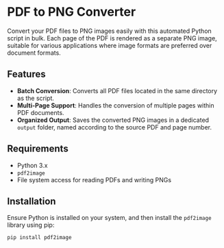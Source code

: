 # PDF to PNG Converter

Convert your PDF files to PNG images easily with this automated Python script in bulk. Each page of the PDF is rendered as a separate PNG image, suitable for various applications where image formats are preferred over document formats.

## Features

- **Batch Conversion**: Converts all PDF files located in the same directory as the script.
- **Multi-Page Support**: Handles the conversion of multiple pages within PDF documents.
- **Organized Output**: Saves the converted PNG images in a dedicated `output` folder, named according to the source PDF and page number.

## Requirements

- Python 3.x
- `pdf2image`
- File system access for reading PDFs and writing PNGs

## Installation

Ensure Python is installed on your system, and then install the `pdf2image` library using pip:

```bash
pip install pdf2image
